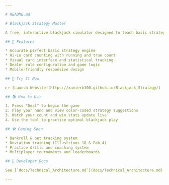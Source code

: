 ```yaml
---

# README.md

# Blackjack Strategy Master

A free, interactive blackjack simulator designed to teach basic strategy and card counting. Built to help players improve their skills with real-time feedback, detailed statistics, and a clean user interface.

## 🎯 Features

* Accurate perfect basic strategy engine
* Hi-Lo card counting with running and true count
* Visual card interface and statistical tracking
* Dealer rule configuration and game logic
* Mobile-friendly responsive design

## 🚀 Try It Now

👉 [Launch Website](https://xavierb100.github.io/Blackjack_Stratagy/)

## 📚 How to Use

1. Press "Deal" to begin the game
2. Play your hand and view color-coded strategy suggestions
3. Watch your count and win stats update live
4. Use the tool to practice optimal blackjack play

## 🛠️ Coming Soon

* Bankroll & bet tracking system
* Deviation training (Illustrious 18 & Fab 4)
* Practice drills and coaching system
* Multiplayer tournaments and leaderboards

## 🧠 Developer Docs

See [`docs/Technical_Architecture.md`](docs/Technical_Architecture.md) for full breakdown.

---
```



